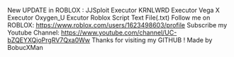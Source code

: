 New UPDATE in ROBLOX :
JJSploit Executor 
KRNLWRD Executor 
Vega X Executor
Oxygen_U Excutor
Roblox Script Text File(.txt)
Follow me on ROBLOX: https://www.roblox.com/users/1623498603/profile
Subscribe my Youtube Channel: https://www.youtube.com/channel/UC-bZQEYXQjoPrgRV7Qxa0Ww
Thanks for visiting my GITHUB !
Made by BobucXMan 
